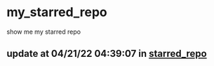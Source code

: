 # my_starred_repo
show me my starred repo

update at 04/21/22 04:39:07 in [starred_repo](./index.html)
---

